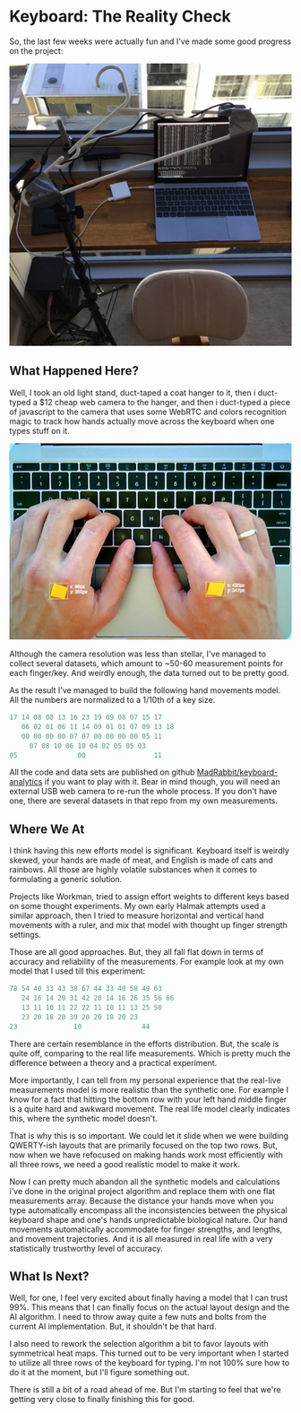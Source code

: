 # Keyboard: The Reality Check

So, the last few weeks were actually fun and I've made some good progress on the
project:

![](/images/2016/10/hanger.jpg)

## What Happened Here?

Well, I took an old light stand, duct-taped a coat hanger to it, then i duct-typed
a $12 cheap web camera to the hanger, and then i duct-typed a piece of javascript
to the camera that uses some WebRTC and colors recognition magic to track how hands
actually move across the keyboard when one types stuff on it.

![](/images/2016/10/hands.jpg)

Although the camera resolution was less than stellar, I've managed to collect
several datasets, which amount to ~50-60 measurement points for each finger/key.
And weirdly enough, the data turned out to be pretty good.

As the result I've managed to build the following hand movements model. All the
numbers are normalized to a 1/10th of a key size.

```js
17 14 08 08 13 16 23 19 09 08 07 15 17
   06 02 01 06 11 14 09 01 01 07 09 13 18
   00 00 00 00 07 07 00 00 00 00 05 11
     07 08 10 06 10 04 02 05 05 03
05               00                 11
```

All the code and data sets are published on github
[MadRabbit/keyboard-analytics](https://github.com/jinjingbo/keyboard-analytics)
if you want to play with it. Bear in mind though, you will need an external USB
web camera to re-run the whole process. If you don't have one, there are several
datasets in that repo from my own measurements.

## Where We At

I think having this new efforts model is significant. Keyboard itself is weirdly
skewed, your hands are made of meat, and English is made of cats and rainbows.
All those are highly volatile substances when it comes to formulating a generic
solution.

Projects like Workman, tried to assign effort weights to different keys based on
some thought experiments. My own early Halmak attempts used a similar approach,
then I tried to measure horizontal and vertical hand movements with a ruler, and
mix that model with thought up finger strength settings.

Those are all good approaches. But, they all fall flat down in terms of accuracy
and reliability of the measurements. For example look at my own model that I
used till this experiment:

```js
78 54 40 33 43 38 67 44 33 40 58 49 63
   24 16 14 20 31 42 20 14 16 26 35 56 66
   13 11 10 11 22 22 11 10 11 13 25 50
   23 20 18 20 39 20 20 18 20 23
23              10               44
```

There are certain resemblance in the efforts distribution. But, the scale is quite
off, comparing to the real life measurements. Which is pretty much the difference
between a theory and a practical experiment.

More importantly, I can tell from my personal experience that the real-live
measurements model is more realistic than the synthetic one. For example I know
for a fact that hitting the bottom row with your left hand middle finger is a
quite hard and awkward movement. The real life model clearly indicates this, where
the synthetic model doesn't.

That is why this is so important. We could let it slide when we were building
QWERTY-ish layouts that are primarily focused on the top two rows. But, now when
we have refocused on making hands work most efficiently with all three rows, we
need a good realistic model to make it work.

Now I can pretty much abandon all the synthetic models and calculations i've done
in the original project algorithm and replace them with one flat measurements
array. Because the distance your hands move when you type automatically encompass
all the inconsistencies between the physical keyboard shape and one's hands
unpredictable biological nature. Our hand movements automatically accommodate for
finger strengths, and lengths, and movement trajectories. And it is all measured
in real life with a very statistically trustworthy level of accuracy.

## What Is Next?

Well, for one, I feel very excited about finally having a model that I can trust
99%. This means that I can finally focus on the actual layout design and the AI
algorithm. I need to throw away quite a few nuts and bolts from the current AI
implementation. But, it shouldn't be that hard.

I also need to rework the selection algorithm a bit to favor layouts with
symmetrical heat maps. This turned out to be very important when I started to
utilize all three rows of the keyboard for typing. I'm not 100% sure how to do
it at the moment, but I'll figure something out.

There is still a bit of a road ahead of me. But I'm starting to feel that we're
getting very close to finally finishing this for good.
